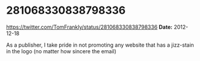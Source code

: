 # 281068330838798336
https://twitter.com/TomFrankly/status/281068330838798336
**Date:** 2012-12-18

As a publisher, I take pride in not promoting any website that has a jizz-stain in the logo (no matter how sincere the email)
